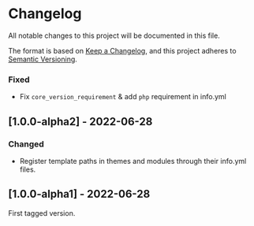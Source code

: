 # Changelog
All notable changes to this project will be documented in this file.

The format is based on [Keep a Changelog](https://keepachangelog.com/en/1.0.0/),
and this project adheres to [Semantic Versioning](https://semver.org/spec/v2.0.0.html).

### Fixed
- Fix `core_version_requirement` & add `php` requirement in info.yml

## [1.0.0-alpha2] - 2022-06-28
### Changed
- Register template paths in themes and modules through their info.yml files.

## [1.0.0-alpha1] - 2022-06-28
First tagged version.

